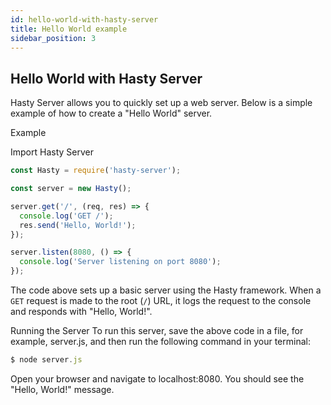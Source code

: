 ```yaml
---
id: hello-world-with-hasty-server
title: Hello World example
sidebar_position: 3
---
```


## Hello World with Hasty Server

Hasty Server allows you to quickly set up a web server. Below is a simple example of how to create a "Hello World" server.

Example

 Import Hasty Server
```js 
const Hasty = require('hasty-server');
```
```js title="Create a new Hasty server instance"
const server = new Hasty();
```

```js title="Define a route for GET requests to the root URL"
server.get('/', (req, res) => {
  console.log('GET /');
  res.send('Hello, World!');
});
```

```js title="Start the server and listen on port 8080"
server.listen(8080, () => {
  console.log('Server listening on port 8080');
});
```
        
The code above sets up a basic server using the Hasty framework. When a `GET` request is made to the root (`/`) URL, it logs the request to the console and responds with "Hello, World!".

Running the Server
To run this server, save the above code in a file, for example, server.js, and then run the following command in your terminal:

```js title="Run the server"
$ node server.js
```

Open your browser and navigate to localhost:8080. You should see the "Hello, World!" message.
